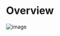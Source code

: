 # Overview

![image](https://github.com/dogukannulu/airflow_kafka_cassandra_mongodb/assets/91257958/b5ffd185-e046-43cc-ace6-cb7c4069d95f)

